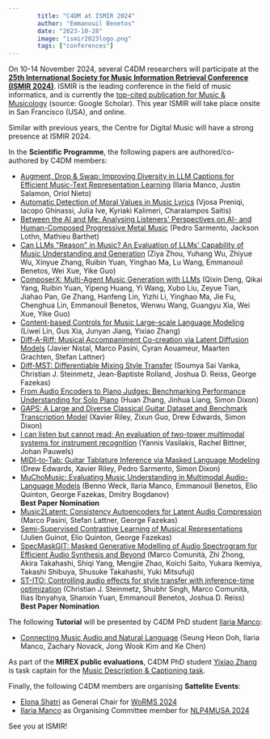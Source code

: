 ```yaml
---
        title: "C4DM at ISMIR 2024"
        author: "Emmanouil Benetos"
        date: "2023-10-28"
        image: "ismir2023logo.png"
        tags: ["conferences"]
---
```


<p></p>

On 10-14 November 2024, several C4DM researchers will participate at the <b>[25th International Society for Music Information Retrieval Conference (ISMIR 2024)](https://ismir2024.ismir.net/)</b>. ISMIR is the leading conference in the field of music informatics, and is currently the [top-cited publication for Music & Musicology](https://scholar.google.com/citations?view_op=top_venues&hl=en&vq=hum_musicmusicology) (source: Google Scholar). This year ISMIR will take place onsite in San Francisco (USA), and online.

Similar with previous years, the Centre for Digital Music will have a strong presence at ISMIR 2024.

In the <b>Scientific Programme</b>, the following papers are authored/co-authored by C4DM members:

* [Augment, Drop & Swap: Improving Diversity in LLM Captions for Efficient Music-Text Representation Learning](https://arxiv.org/abs/2409.11498) (Ilaria Manco, Justin Salamon, Oriol Nieto)
* [Automatic Detection of Moral Values in Music Lyrics](https://arxiv.org/abs/2407.18787) (Vjosa Preniqi, Iacopo Ghinassi, Julia Ive, Kyriaki Kalimeri, Charalampos Saitis)
* [Between the AI and Me: Analysing Listeners' Perspectives on AI- and Human-Composed Progressive Metal Music](https://arxiv.org/abs/2407.21615) (Pedro Sarmento, Jackson Lothn, Mathieu Barthet)
* [Can LLMs "Reason" in Music? An Evaluation of LLMs' Capability of Music Understanding and Generation](https://qmro.qmul.ac.uk/xmlui/handle/123456789/98625) (Ziya Zhou, Yuhang Wu, Zhiyue Wu, Xinyue Zhang, Ruibin Yuan, Yinghao Ma, Lu Wang, Emmanouil Benetos, Wei Xue, Yike Guo)
* [ComposerX: Multi-Agent Music Generation with LLMs](https://qmro.qmul.ac.uk/xmlui/handle/123456789/98627) (Qixin Deng, Qikai Yang, Ruibin Yuan, Yipeng Huang, Yi Wang, Xubo Liu, Zeyue Tian, Jiahao Pan, Ge Zhang, Hanfeng Lin, Yizhi Li, Yinghao Ma, Jie Fu, Chenghua Lin, Emmanouil Benetos, Wenwu Wang, Guangyu Xia, Wei Xue, Yike Guo)
* [Content-based Controls for Music Large-scale Language Modeling](https://arxiv.org/abs/2310.17162) (Liwei Lin, Gus Xia, Junyan Jiang, Yixiao Zhang)
* [Diff-A-Riff: Musical Accompaniment Co-creation via Latent Diffusion Models](https://arxiv.org/abs/2406.08384) (Javier Nistal, Marco Pasini, Cyran Aouameur, Maarten Grachten, Stefan Lattner)
* [Diff-MST: Differentiable Mixing Style Transfer](https://qmro.qmul.ac.uk/xmlui/handle/123456789/98161) (Soumya Sai Vanka, Christian J. Steinmetz, Jean-Baptiste Rolland, Joshua D. Reiss, George Fazekas)
* [From Audio Encoders to Piano Judges: Benchmarking Performance Understanding for Solo Piano](https://qmro.qmul.ac.uk/xmlui/handle/123456789/98362) (Huan Zhang, Jinhua Liang, Simon Dixon)
* [GAPS: A Large and Diverse Classical Guitar Dataset and Benchmark Transcription Model](https://qmro.qmul.ac.uk/xmlui/handle/123456789/97938) (Xavier Riley, Zixun Guo, Drew Edwards, Simon Dixon)
* [I can listen but cannot read: An evaluation of two-tower multimodal systems for instrument recognition](https://qmro.qmul.ac.uk/xmlui/handle/123456789/99324) (Yannis Vasilakis, Rachel Bittner, Johan Pauwels)
* [MIDI-to-Tab: Guitar Tablature Inference via Masked Language Modeling](https://qmro.qmul.ac.uk/xmlui/handle/123456789/97939) (Drew Edwards, Xavier Riley, Pedro Sarmento, Simon Dixon)
* [MuChoMusic: Evaluating Music Understanding in Multimodal Audio-Language Models](https://qmro.qmul.ac.uk/xmlui/handle/123456789/98705) (Benno Weck, Ilaria Manco, Emmanouil Benetos, Elio Quinton, George Fazekas, Dmitry Bogdanov)<br><b>Best Paper Nomination</b>
* [Music2Latent: Consistency Autoencoders for Latent Audio Compression](https://www.arxiv.org/abs/2408.06500) (Marco Pasini, Stefan Lattner, George Fazekas)
* [Semi-Supervised Contrastive Learning of Musical Representations](https://arxiv.org/abs/2407.13840) (Julien Guinot, Elio Quinton, George Fazekas)
* [SpecMaskGIT: Masked Generative Modelling of Audio Spectrogram for Efficient Audio Synthesis and Beyond](https://arxiv.org/abs/2406.17672) (Marco Comunità, Zhi Zhong, Akira Takahashi, Shiqi Yang, Mengjie Zhao, Koichi Saito, Yukara Ikemiya, Takashi Shibuya, Shusuke Takahashi, Yuki Mitsufuji)
* [ST-ITO: Controlling audio effects for style transfer with inference-time optimization](https://qmro.qmul.ac.uk/xmlui/handle/123456789/98593) (Christian J. Steinmetz, Shubhr Singh, Marco Comunità, Ilias Ibnyahya, Shanxin Yuan, Emmanouil Benetos, Joshua D. Reiss)<br><b>Best Paper Nomination</b>


The following <b>Tutorial</b> will be presented by C4DM PhD student [Ilaria Manco](https://ilariamanco.com/):

* [Connecting Music Audio and Natural Language](https://ismir2024.ismir.net/tutorials) (Seung Heon Doh, Ilaria Manco, Zachary Novack, Jong Wook Kim and Ke Chen)

As part of the <b>MIREX public evaluations</b>, C4DM PhD student [Yixiao Zhang](https://ldzhangyx.github.io/) is task captain for the [Music Description & Captioning task](https://www.music-ir.org/mirex/wiki/2024:Music_Description_%26_Captioning).

Finally, the following C4DM members are organising <b>Sattelite Events</b>:

* [Elona Shatri](https://elonashatri.github.io/) as General Chair for [WoRMS 2024](https://sites.google.com/view/worms2024/)
* [Ilaria Manco](https://ilariamanco.com/) as Organising Committee member for [NLP4MUSA 2024](https://sites.google.com/view/nlp4musa-2024/)


See you at ISMIR!

